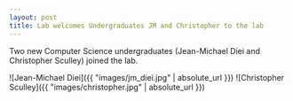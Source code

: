 ```yaml
---
layout: post
title: Lab welcomes Undergraduates JM and Christopher to the lab
---
```


Two new Computer Science undergraduates (Jean-Michael Diei and Christopher Sculley) joined the lab.

![Jean-Michael Diei]({{ "images/jm_diei.jpg" | absolute_url }})
![Christopher Sculley]({{ "images/christopher.jpg" | absolute_url }})